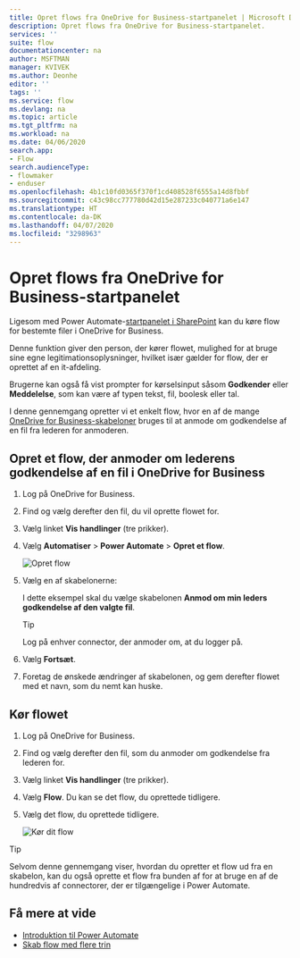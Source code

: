 ```yaml
---
title: Opret flows fra OneDrive for Business-startpanelet | Microsoft Docs
description: Opret flows fra OneDrive for Business-startpanelet.
services: ''
suite: flow
documentationcenter: na
author: MSFTMAN
manager: KVIVEK
ms.author: Deonhe
editor: ''
tags: ''
ms.service: flow
ms.devlang: na
ms.topic: article
ms.tgt_pltfrm: na
ms.workload: na
ms.date: 04/06/2020
search.app:
- Flow
search.audienceType:
- flowmaker
- enduser
ms.openlocfilehash: 4b1c10fd0365f370f1cd408528f6555a14d8fbbf
ms.sourcegitcommit: c43c98cc777780d42d15e287233c040771a6e147
ms.translationtype: HT
ms.contentlocale: da-DK
ms.lasthandoff: 04/07/2020
ms.locfileid: "3298963"
---
```

# <a name="create-flows-from-the-onedrive-for-business-launch-panel"></a>Opret flows fra OneDrive for Business-startpanelet


Ligesom med Power Automate-[startpanelet i SharePoint](https://flow.microsoft.com/blog/introducing-flow-launch-panel-in-sharepoint-lists-and-libraries/) kan du køre flow for bestemte filer i OneDrive for Business. 

Denne funktion giver den person, der kører flowet, mulighed for at bruge sine egne legitimationsoplysninger, hvilket især gælder for flow, der er oprettet af en it-afdeling. 

Brugerne kan også få vist prompter for kørselsinput såsom **Godkender** eller **Meddelelse**, som kan være af typen tekst, fil, boolesk eller tal.

I denne gennemgang opretter vi et enkelt flow, hvor en af de mange [OneDrive for Business-skabeloner](https://flow.microsoft.com/search/?q=OneDrive) bruges til at anmode om godkendelse af en fil fra lederen for anmoderen.

## <a name="create-a-flow-that-requests-manager-approval-for-a-file-in-onedrive-for-business"></a>Opret et flow, der anmoder om lederens godkendelse af en fil i OneDrive for Business

1. Log på OneDrive for Business.
1. Find og vælg derefter den fil, du vil oprette flowet for.
1. Vælg linket **Vis handlinger** (tre prikker).
1. Vælg **Automatiser** > **Power Automate** > **Opret et flow**.

     ![Opret flow](./media/onedrive-launch-panel/create-flow.png) 

1. Vælg en af skabelonerne:

    I dette eksempel skal du vælge skabelonen **Anmod om min leders godkendelse af den valgte fil**.

     >[!TIP]
     >Log på enhver connector, der anmoder om, at du logger på.

1. Vælg **Fortsæt**.
1. Foretag de ønskede ændringer af skabelonen, og gem derefter flowet med et navn, som du nemt kan huske.

## <a name="run-the-flow"></a>Kør flowet

1. Log på OneDrive for Business.
1. Find og vælg derefter den fil, som du anmoder om godkendelse fra lederen for.
1. Vælg linket **Vis handlinger** (tre prikker).
1. Vælg **Flow**. Du kan se det flow, du oprettede tidligere.
1. Vælg det flow, du oprettede tidligere.

     ![Kør dit flow](./media/onedrive-launch-panel/run-flow.png)


>[!TIP]
>Selvom denne gennemgang viser, hvordan du opretter et flow ud fra en skabelon, kan du også oprette et flow fra bunden af for at bruge en af de hundredvis af connectorer, der er tilgængelige i Power Automate.

## <a name="learn-more"></a>Få mere at vide

- [Introduktion til Power Automate](getting-started.md) 
- [Skab flow med flere trin](multi-step-logic-flow.md)
